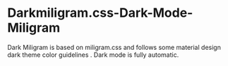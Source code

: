 # Darkmiligram.css-Dark-Mode-Miligram
Dark Miligram is based on miligram.css and follows some material design dark theme color guidelines . Dark mode is fully automatic.
